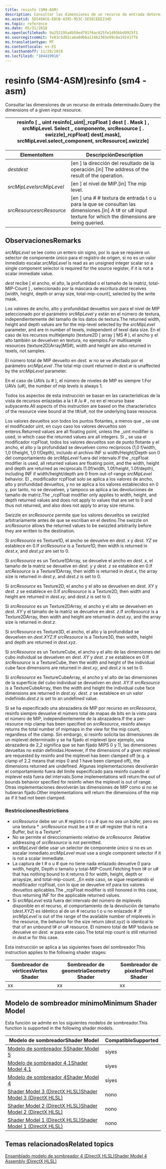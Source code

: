 ```yaml
---
title: resinfo (SM4-ASM)
description: Consultar las dimensiones de un recurso de entrada determinado.
ms.assetid: 5D549AC6-E0CB-4395-953C-5E5ECEEE234D
ms.topic: reference
ms.date: 05/31/2018
ms.openlocfilehash: 9a252195a4b59ed791f6ac625fe1d95bbd9925f1
ms.sourcegitcommit: fe03c5d92ca6a0d66a114b2303e99c0a19241ffb
ms.translationtype: MT
ms.contentlocale: es-ES
ms.lasthandoff: 11/20/2019
ms.locfileid: "104419916"
---
```

# <a name="resinfo-sm4---asm"></a><span data-ttu-id="9665d-103">resinfo (SM4-ASM)</span><span class="sxs-lookup"><span data-stu-id="9665d-103">resinfo (sm4 - asm)</span></span>

<span data-ttu-id="9665d-104">Consultar las dimensiones de un recurso de entrada determinado.</span><span class="sxs-lookup"><span data-stu-id="9665d-104">Query the dimensions of a given input resource.</span></span>



| <span data-ttu-id="9665d-105">resinfo \[ \_ uint </span><span class="sxs-lookup"><span data-stu-id="9665d-105">resinfo\[\_uint</span></span>\|<span data-ttu-id="9665d-106">\_rcpFloat \] dest \[ . Mask \] , srcMipLevel. Select \_ componente, srcResource \[ . swizzle\]</span><span class="sxs-lookup"><span data-stu-id="9665d-106">\_rcpFloat\] dest\[.mask\], srcMipLevel.select\_component, srcResource\[.swizzle\]</span></span> |
|-----------------------------------------------------------------------------------------------------|



 



| <span data-ttu-id="9665d-107">Elemento</span><span class="sxs-lookup"><span data-stu-id="9665d-107">Item</span></span>                                                                                                               | <span data-ttu-id="9665d-108">Descripción</span><span class="sxs-lookup"><span data-stu-id="9665d-108">Description</span></span>                                                                               |
|--------------------------------------------------------------------------------------------------------------------|-------------------------------------------------------------------------------------------|
| <span data-ttu-id="9665d-109"><span id="dest"></span><span id="DEST"></span>*dest*</span><span class="sxs-lookup"><span data-stu-id="9665d-109"><span id="dest"></span><span id="DEST"></span>*dest*</span></span><br/>                                                    | <span data-ttu-id="9665d-110">\[en \] la dirección del resultado de la operación.</span><span class="sxs-lookup"><span data-stu-id="9665d-110">\[in\] The address of the result of the operation.</span></span><br/>                             |
| <span data-ttu-id="9665d-111"><span id="srcMipLevel"></span><span id="srcmiplevel"></span><span id="SRCMIPLEVEL"></span>*srcMipLevel*</span><span class="sxs-lookup"><span data-stu-id="9665d-111"><span id="srcMipLevel"></span><span id="srcmiplevel"></span><span id="SRCMIPLEVEL"></span>*srcMipLevel*</span></span><br/> | <span data-ttu-id="9665d-112">\[en \] el nivel de MIP.</span><span class="sxs-lookup"><span data-stu-id="9665d-112">\[in\] The mip level.</span></span><br/>                                                          |
| <span data-ttu-id="9665d-113"><span id="srcResource"></span><span id="srcresource"></span><span id="SRCRESOURCE"></span>*srcResource*</span><span class="sxs-lookup"><span data-stu-id="9665d-113"><span id="srcResource"></span><span id="srcresource"></span><span id="SRCRESOURCE"></span>*srcResource*</span></span><br/> | <span data-ttu-id="9665d-114">\[en \] una \# \# textura de entrada t o u para la que se consultan las dimensiones.</span><span class="sxs-lookup"><span data-stu-id="9665d-114">\[in\] A t\# or u\# input texture for which the dimensions are being queried.</span></span> <br/> |



 

## <a name="remarks"></a><span data-ttu-id="9665d-115">Observaciones</span><span class="sxs-lookup"><span data-stu-id="9665d-115">Remarks</span></span>

<span data-ttu-id="9665d-116">*srcMipLevel* se lee como un entero sin signo, por lo que se requiere un selector de componente único para el registro de origen, si no es un valor inmediato escalar.</span><span class="sxs-lookup"><span data-stu-id="9665d-116">*srcMipLevel* is read as an unsigned integer scalar so a single component selector is required for the source register, if it is not a scalar immediate value.</span></span>

<span data-ttu-id="9665d-117">*dest* recibe \[ el ancho, el alto, la profundidad o el tamaño de la matriz, total-MIP-Count \] , seleccionado por la máscara de escritura.</span><span class="sxs-lookup"><span data-stu-id="9665d-117">*dest* receives \[width, height, depth or array size, total-mip-count\], selected by the write mask.</span></span>

<span data-ttu-id="9665d-118">Los valores de ancho, alto y profundidad devueltos son para el nivel de MIP seleccionado por el parámetro *srcMipLevel* y están en el número de textura, independientemente del tamaño de los datos de textura.</span><span class="sxs-lookup"><span data-stu-id="9665d-118">The returned width, height and depth values are for the mip-level selected by the *srcMipLevel* parameter, and are in number of texels, independent of texel data size.</span></span> <span data-ttu-id="9665d-119">En el caso de los recursos multiejemplo (texture2D \[ array \] MS \# ), el ancho y el alto también se devuelven en textura, no ejemplos.</span><span class="sxs-lookup"><span data-stu-id="9665d-119">For multisample resources (texture2D\[Array\]MS\#), width and height are also returned in texels, not samples.</span></span>

<span data-ttu-id="9665d-120">El número total de MIP devuelto en *dest. w* no se ve afectado por el parámetro *srcMipLevel* .</span><span class="sxs-lookup"><span data-stu-id="9665d-120">The total mip count returned in *dest.w* is unaffected by the *srcMipLevel* parameter.</span></span>

<span data-ttu-id="9665d-121">En el caso de UAVs (u \# ), el número de niveles de MIP es siempre 1.</span><span class="sxs-lookup"><span data-stu-id="9665d-121">For UAVs (u\#), the number of mip levels is always 1.</span></span>

<span data-ttu-id="9665d-122">Todos los aspectos de esta instrucción se basan en las características de la vista de recursos enlazadas a la t \# /u \# , no en el recurso base subyacente.</span><span class="sxs-lookup"><span data-stu-id="9665d-122">All aspects of this instruction are based on the characteristics of the resource view bound at the t\#/u\#, not the underlying base resource.</span></span>

<span data-ttu-id="9665d-123">Los valores devueltos son todos los puntos flotantes, a menos que \_ se use el modificador uint, en cuyo caso los valores devueltos son enteros.</span><span class="sxs-lookup"><span data-stu-id="9665d-123">Returned values are all floating point, unless the \_uint modifier is used, in which case the returned values are all integers.</span></span> <span data-ttu-id="9665d-124">Si \_ se usa el modificador rcpFloat, todos los valores devueltos son de punto flotante y el ancho, el alto y la profundidad se devuelven como recíprocos (1,0 f/width, 1,0 f/height, 1,0 f/Depth), incluido el archivo INF si width/Height/Depth son 0 del comportamiento de *srcMipLevel* fuera del intervalo.</span><span class="sxs-lookup"><span data-stu-id="9665d-124">If the \_rcpFloat modifier is used, all returned values are floating point, and the width, height and depth are returned as reciprocals (1.0f/width, 1.0f/height, 1.0f/depth), including INF if width/height/depth are 0 from out-of-range *srcMipLevel* behavior.</span></span> <span data-ttu-id="9665d-125">El \_ modificador rcpFloat solo se aplica a los valores de ancho, alto y profundidad devueltos, y no se aplica a los valores establecidos en 0 y, por tanto, no se devuelven, y tampoco se aplica a las devoluciones de tamaño de matriz.</span><span class="sxs-lookup"><span data-stu-id="9665d-125">The \_rcpFloat modifier only applies to width, height, and depth returned values and does not apply to values that are set to 0 and thus not returned, and also does not apply to array size returns.</span></span>

<span data-ttu-id="9665d-126">Swizzle en *srcResource* permite que los valores devueltos se swizzled arbitrariamente antes de que se escriban en el destino.</span><span class="sxs-lookup"><span data-stu-id="9665d-126">The swizzle on *srcResource* allows the returned values to be swizzled arbitrarily before they are written to the destination.</span></span>

<span data-ttu-id="9665d-127">Si *srcResource* es Texture1D, el ancho se devuelve en *dest. x* y *dest. YZ* se establece en 0.</span><span class="sxs-lookup"><span data-stu-id="9665d-127">If *srcResource* is a Texture1D, then width is returned in *dest.x*, and *dest.yz* are set to 0.</span></span>

<span data-ttu-id="9665d-128">Si *srcResource* es un Texture1DArray, se devuelve el ancho en *dest. x*, el tamaño de la matriz se devuelve en *dest. y* y *dest. z* se establece en 0.</span><span class="sxs-lookup"><span data-stu-id="9665d-128">If *srcResource* is a Texture1DArray, then width is returned in *dest.x*, the array size is returned in *dest.y*, and *dest.z* is set to 0.</span></span>

<span data-ttu-id="9665d-129">Si *srcResource* es Texture2D, el ancho y el alto se devuelven en *dest. XY* y *dest. z* se establece en 0.</span><span class="sxs-lookup"><span data-stu-id="9665d-129">If *srcResource* is a Texture2D, then width and height are returned in *dest.xy*, and *dest.z* is set to 0.</span></span>

<span data-ttu-id="9665d-130">Si *srcResource* es un Texture2DArray, el ancho y el alto se devuelven en *dest. XY* y el tamaño de la matriz se devuelve en *dest. z*.</span><span class="sxs-lookup"><span data-stu-id="9665d-130">If *srcResource* is a Texture2DArray, then width and height are returned in *dest.xy*, and the array size is returned in *dest.z*.</span></span>

<span data-ttu-id="9665d-131">Si *srcResource* es Texture3D, el ancho, el alto y la profundidad se devuelven en *dest.XYZ*.</span><span class="sxs-lookup"><span data-stu-id="9665d-131">If *srcResource* is a Texture3D, then width, height and depth are returned in *dest.xyz*.</span></span>

<span data-ttu-id="9665d-132">Si *srcResource* es un TextureCube, el ancho y el alto de las dimensiones del cubo individual se devuelven en *dest. XY* y *dest. z* se establece en 0.</span><span class="sxs-lookup"><span data-stu-id="9665d-132">If *srcResource* is a TextureCube, then the width and height of the individual cube face dimensions are returned in *dest.xy*, and *dest.z* is set to 0.</span></span>

<span data-ttu-id="9665d-133">Si *srcResource* es TextureCubeArray, el ancho y el alto de las dimensiones de la superficie del cubo individual se devuelven en *dest. XY*.</span><span class="sxs-lookup"><span data-stu-id="9665d-133">If *srcResource* is a TextureCubeArray, then the width and height the individual cube face dimensions are returned in *dest.xy*.</span></span> <span data-ttu-id="9665d-134">*dest. z* se establece en un valor indefinido.</span><span class="sxs-lookup"><span data-stu-id="9665d-134">*dest.z* is set to an undefined value.</span></span>

<span data-ttu-id="9665d-135">Si se ha especificado una abrazadera de MIP por recurso en *srcResource*, resinfo siempre devuelve el número total de mapas de bits en la vista para el número de MIP, independientemente de la abrazadera.</span><span class="sxs-lookup"><span data-stu-id="9665d-135">If the a per-resource mip clamp has been specified on *srcResource*, resinfo always returns the total number of mipmaps in the view for the mip count, regardless of the clamp.</span></span> <span data-ttu-id="9665d-136">Sin embargo, si resinfo solicita las dimensiones de un miplevel determinado y se ha fijado el miplevel (por ejemplo, una abrazadera de 2,2 significa que se han fijado MIPS 0 y 1), las dimensiones devueltas no están definidas.</span><span class="sxs-lookup"><span data-stu-id="9665d-136">However, if the dimensions of a given miplevel are requested by resinfo and the miplevel has been clamped off (e.g. a clamp of 2.2 means that mips 0 and 1 have been clamped off), the dimensions returned are undefined.</span></span> <span data-ttu-id="9665d-137">Algunas implementaciones devolverán el comportamiento fuera del límite especificado para resinfo cuando el miplevel está fuera del intervalo.</span><span class="sxs-lookup"><span data-stu-id="9665d-137">Some implementations will return the out of bounds behavior specified for resinfo when the miplevel is out of range.</span></span> <span data-ttu-id="9665d-138">Otras implementaciones devolverán las dimensiones de MIP como si no se hubieran fijado.</span><span class="sxs-lookup"><span data-stu-id="9665d-138">Other implementations will return the dimensions of the mip as if it had not been clamped.</span></span>

### <a name="restrictions"></a><span data-ttu-id="9665d-139">Restricciones</span><span class="sxs-lookup"><span data-stu-id="9665d-139">Restrictions</span></span>

-   <span data-ttu-id="9665d-140">*srcResource* debe ser un \# registro t o u \# que no sea un búfer, pero es una textura \* .</span><span class="sxs-lookup"><span data-stu-id="9665d-140">*srcResource* must be a t\# or u\# register that is not a Buffer, but is a Texture\*.</span></span>
-   <span data-ttu-id="9665d-141">No se permite el direccionamiento relativo de *srcResource* .</span><span class="sxs-lookup"><span data-stu-id="9665d-141">Relative addressing of *srcResource* is not permitted.</span></span>
-   <span data-ttu-id="9665d-142">*srcMipLevel* debe usar un selector de componente único si no es un escalar inmediato.</span><span class="sxs-lookup"><span data-stu-id="9665d-142">*srcMipLevel* must use a single component selector if it is not a scalar immediate.</span></span>
-   <span data-ttu-id="9665d-143">La captura de t \# o u \# que no tiene nada enlazado devuelve 0 para width, height, Depth o tamaño y total-MIP-Count.</span><span class="sxs-lookup"><span data-stu-id="9665d-143">Fetching from t\# or u\# that has nothing bound to it returns 0 for width, height, depth or arraysize, and total-mip-count.</span></span> <span data-ttu-id="9665d-144">\_En este caso, se sigue respetando el modificador rcpFloat, con lo que se devuelve inf para los valores devueltos aplicables.</span><span class="sxs-lookup"><span data-stu-id="9665d-144">The \_rcpFloat modifier is still honored in this case, thus returning INF for the applicable returned values.</span></span>
-   <span data-ttu-id="9665d-145">Si *srcMipLevel* está fuera del intervalo del número de miplevels disponible en el recurso, el comportamiento de la devolución de tamaño (*dest.XYZ*) es idéntico al de un \# recurso t o u no enlazado \# .</span><span class="sxs-lookup"><span data-stu-id="9665d-145">If *srcMipLevel* is out of the range of the available number of miplevels in the resource, the behavior for the size return (*dest.xyz*) is identical to that of an unbound t\# or u\# resource.</span></span> <span data-ttu-id="9665d-146">El número total de MIP todavía se devuelve en *dest. w* para este caso.</span><span class="sxs-lookup"><span data-stu-id="9665d-146">The total mip count is still returned in *dest.w* for this case.</span></span>

<span data-ttu-id="9665d-147">Esta instrucción se aplica a las siguientes fases del sombreador:</span><span class="sxs-lookup"><span data-stu-id="9665d-147">This instruction applies to the following shader stages:</span></span>



| <span data-ttu-id="9665d-148">Sombreador de vértices</span><span class="sxs-lookup"><span data-stu-id="9665d-148">Vertex Shader</span></span> | <span data-ttu-id="9665d-149">Sombreador de geometría</span><span class="sxs-lookup"><span data-stu-id="9665d-149">Geometry Shader</span></span> | <span data-ttu-id="9665d-150">Sombreador de píxeles</span><span class="sxs-lookup"><span data-stu-id="9665d-150">Pixel Shader</span></span> |
|---------------|-----------------|--------------|
| <span data-ttu-id="9665d-151">x</span><span class="sxs-lookup"><span data-stu-id="9665d-151">x</span></span>             | <span data-ttu-id="9665d-152">x</span><span class="sxs-lookup"><span data-stu-id="9665d-152">x</span></span>               | <span data-ttu-id="9665d-153">x</span><span class="sxs-lookup"><span data-stu-id="9665d-153">x</span></span>            |



 

## <a name="minimum-shader-model"></a><span data-ttu-id="9665d-154">Modelo de sombreador mínimo</span><span class="sxs-lookup"><span data-stu-id="9665d-154">Minimum Shader Model</span></span>

<span data-ttu-id="9665d-155">Esta función se admite en los siguientes modelos de sombreador.</span><span class="sxs-lookup"><span data-stu-id="9665d-155">This function is supported in the following shader models.</span></span>



| <span data-ttu-id="9665d-156">Modelo de sombreador</span><span class="sxs-lookup"><span data-stu-id="9665d-156">Shader Model</span></span>                                              | <span data-ttu-id="9665d-157">Compatible</span><span class="sxs-lookup"><span data-stu-id="9665d-157">Supported</span></span> |
|-----------------------------------------------------------|-----------|
| [<span data-ttu-id="9665d-158">Modelo de sombreador 5</span><span class="sxs-lookup"><span data-stu-id="9665d-158">Shader Model 5</span></span>](d3d11-graphics-reference-sm5.md)        | <span data-ttu-id="9665d-159">sí</span><span class="sxs-lookup"><span data-stu-id="9665d-159">yes</span></span>       |
| [<span data-ttu-id="9665d-160">Modelo de sombreador 4,1</span><span class="sxs-lookup"><span data-stu-id="9665d-160">Shader Model 4.1</span></span>](dx-graphics-hlsl-sm4.md)              | <span data-ttu-id="9665d-161">sí</span><span class="sxs-lookup"><span data-stu-id="9665d-161">yes</span></span>       |
| [<span data-ttu-id="9665d-162">Modelo de sombreador 4</span><span class="sxs-lookup"><span data-stu-id="9665d-162">Shader Model 4</span></span>](dx-graphics-hlsl-sm4.md)                | <span data-ttu-id="9665d-163">sí</span><span class="sxs-lookup"><span data-stu-id="9665d-163">yes</span></span>       |
| [<span data-ttu-id="9665d-164">Shader Model 3 (DirectX HLSL)</span><span class="sxs-lookup"><span data-stu-id="9665d-164">Shader Model 3 (DirectX HLSL)</span></span>](dx-graphics-hlsl-sm3.md) | <span data-ttu-id="9665d-165">no</span><span class="sxs-lookup"><span data-stu-id="9665d-165">no</span></span>        |
| [<span data-ttu-id="9665d-166">Shader Model 2 (DirectX HLSL)</span><span class="sxs-lookup"><span data-stu-id="9665d-166">Shader Model 2 (DirectX HLSL)</span></span>](dx-graphics-hlsl-sm2.md) | <span data-ttu-id="9665d-167">no</span><span class="sxs-lookup"><span data-stu-id="9665d-167">no</span></span>        |
| [<span data-ttu-id="9665d-168">Shader Model 1 (DirectX HLSL)</span><span class="sxs-lookup"><span data-stu-id="9665d-168">Shader Model 1 (DirectX HLSL)</span></span>](dx-graphics-hlsl-sm1.md) | <span data-ttu-id="9665d-169">no</span><span class="sxs-lookup"><span data-stu-id="9665d-169">no</span></span>        |



 

## <a name="related-topics"></a><span data-ttu-id="9665d-170">Temas relacionados</span><span class="sxs-lookup"><span data-stu-id="9665d-170">Related topics</span></span>

<dl> <dt>

[<span data-ttu-id="9665d-171">Ensamblado modelo de sombreador 4 (DirectX HLSL)</span><span class="sxs-lookup"><span data-stu-id="9665d-171">Shader Model 4 Assembly (DirectX HLSL)</span></span>](dx-graphics-hlsl-sm4-asm.md)
</dt> </dl>

 

 





